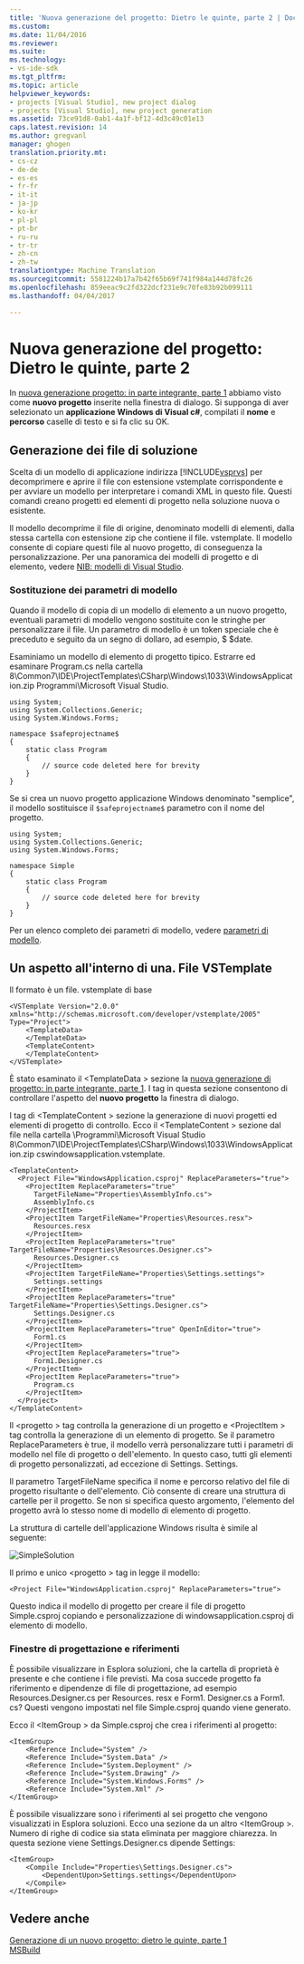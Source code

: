 ```yaml
---
title: 'Nuova generazione del progetto: Dietro le quinte, parte 2 | Documenti Microsoft'
ms.custom: 
ms.date: 11/04/2016
ms.reviewer: 
ms.suite: 
ms.technology:
- vs-ide-sdk
ms.tgt_pltfrm: 
ms.topic: article
helpviewer_keywords:
- projects [Visual Studio], new project dialog
- projects [Visual Studio], new project generation
ms.assetid: 73ce91d8-0ab1-4a1f-bf12-4d3c49c01e13
caps.latest.revision: 14
ms.author: gregvanl
manager: ghogen
translation.priority.mt:
- cs-cz
- de-de
- es-es
- fr-fr
- it-it
- ja-jp
- ko-kr
- pl-pl
- pt-br
- ru-ru
- tr-tr
- zh-cn
- zh-tw
translationtype: Machine Translation
ms.sourcegitcommit: 5581224b17a7b42f65b69f741f984a144d78fc26
ms.openlocfilehash: 859eeac9c2fd322dcf231e9c70fe83b92b099111
ms.lasthandoff: 04/04/2017

---
```

# <a name="new-project-generation-under-the-hood-part-two"></a>Nuova generazione del progetto: Dietro le quinte, parte 2
In [nuova generazione progetto: in parte integrante, parte 1](../../extensibility/internals/new-project-generation-under-the-hood-part-one.md) abbiamo visto come **nuovo progetto** inserite nella finestra di dialogo. Si supponga di aver selezionato un **applicazione Windows di Visual c#**, compilati il **nome** e **percorso** caselle di testo e si fa clic su OK.  
  
## <a name="generating-the-solution-files"></a>Generazione dei file di soluzione  
 Scelta di un modello di applicazione indirizza [!INCLUDE[vsprvs](../../code-quality/includes/vsprvs_md.md)] per decomprimere e aprire il file con estensione vstemplate corrispondente e per avviare un modello per interpretare i comandi XML in questo file. Questi comandi creano progetti ed elementi di progetto nella soluzione nuova o esistente.  
  
 Il modello decomprime il file di origine, denominato modelli di elementi, dalla stessa cartella con estensione zip che contiene il file. vstemplate. Il modello consente di copiare questi file al nuovo progetto, di conseguenza la personalizzazione. Per una panoramica dei modelli di progetto e di elemento, vedere [NIB: modelli di Visual Studio](http://msdn.microsoft.com/en-us/141fccaa-d68f-4155-822b-27f35dd94041).  
  
### <a name="template-parameter-replacement"></a>Sostituzione dei parametri di modello  
 Quando il modello di copia di un modello di elemento a un nuovo progetto, eventuali parametri di modello vengono sostituite con le stringhe per personalizzare il file. Un parametro di modello è un token speciale che è preceduto e seguito da un segno di dollaro, ad esempio, $ $date.  
  
 Esaminiamo un modello di elemento di progetto tipico. Estrarre ed esaminare Program.cs nella cartella 8\Common7\IDE\ProjectTemplates\CSharp\Windows\1033\WindowsApplication.zip Programmi\Microsoft Visual Studio.  
  
```  
using System;  
using System.Collections.Generic;  
using System.Windows.Forms;  
  
namespace $safeprojectname$  
{  
    static class Program  
    {  
        // source code deleted here for brevity  
    }  
}  
```  
  
 Se si crea un nuovo progetto applicazione Windows denominato "semplice", il modello sostituisce il `$safeprojectname$` parametro con il nome del progetto.  
  
```  
using System;  
using System.Collections.Generic;  
using System.Windows.Forms;  
  
namespace Simple  
{  
    static class Program  
    {  
        // source code deleted here for brevity  
    }  
}  
```  
  
 Per un elenco completo dei parametri di modello, vedere [parametri di modello](../../ide/template-parameters.md).  
  
## <a name="a-look-inside-a-vstemplate-file"></a>Un aspetto all'interno di una. File VSTemplate  
 Il formato è un file. vstemplate di base  
  
```  
<VSTemplate Version="2.0.0"     xmlns="http://schemas.microsoft.com/developer/vstemplate/2005"     Type="Project">  
    <TemplateData>  
    </TemplateData>  
    <TemplateContent>  
    </TemplateContent>  
</VSTemplate>  
```  
  
 È stato esaminato il \<TemplateData > sezione la [nuova generazione di progetto: in parte integrante, parte 1](../../extensibility/internals/new-project-generation-under-the-hood-part-one.md). I tag in questa sezione consentono di controllare l'aspetto del **nuovo progetto** la finestra di dialogo.  
  
 I tag di \<TemplateContent > sezione la generazione di nuovi progetti ed elementi di progetto di controllo. Ecco il \<TemplateContent > sezione dal file nella cartella \Programmi\Microsoft Visual Studio 8\Common7\IDE\ProjectTemplates\CSharp\Windows\1033\WindowsApplication.zip cswindowsapplication.vstemplate.  
  
```  
<TemplateContent>  
  <Project File="WindowsApplication.csproj" ReplaceParameters="true">  
    <ProjectItem ReplaceParameters="true"  
      TargetFileName="Properties\AssemblyInfo.cs">  
      AssemblyInfo.cs  
    </ProjectItem>  
    <ProjectItem TargetFileName="Properties\Resources.resx">  
      Resources.resx  
    </ProjectItem>  
    <ProjectItem ReplaceParameters="true"       TargetFileName="Properties\Resources.Designer.cs">  
      Resources.Designer.cs  
    </ProjectItem>  
    <ProjectItem TargetFileName="Properties\Settings.settings">  
      Settings.settings  
    </ProjectItem>  
    <ProjectItem ReplaceParameters="true"       TargetFileName="Properties\Settings.Designer.cs">  
      Settings.Designer.cs  
    </ProjectItem>  
    <ProjectItem ReplaceParameters="true" OpenInEditor="true">  
      Form1.cs  
    </ProjectItem>  
    <ProjectItem ReplaceParameters="true">  
      Form1.Designer.cs  
    </ProjectItem>  
    <ProjectItem ReplaceParameters="true">  
      Program.cs  
    </ProjectItem>  
  </Project>  
</TemplateContent>  
```  
  
 Il \<progetto > tag controlla la generazione di un progetto e \<ProjectItem > tag controlla la generazione di un elemento di progetto. Se il parametro ReplaceParameters è true, il modello verrà personalizzare tutti i parametri di modello nel file di progetto o dell'elemento. In questo caso, tutti gli elementi di progetto personalizzati, ad eccezione di Settings. Settings.  
  
 Il parametro TargetFileName specifica il nome e percorso relativo del file di progetto risultante o dell'elemento. Ciò consente di creare una struttura di cartelle per il progetto. Se non si specifica questo argomento, l'elemento del progetto avrà lo stesso nome di modello di elemento di progetto.  
  
 La struttura di cartelle dell'applicazione Windows risulta è simile al seguente:  
  
 ![SimpleSolution](~/extensibility/internals/media/simplesolution.png "SimpleSolution")  
  
 Il primo e unico \<progetto > tag in legge il modello:  
  
```  
<Project File="WindowsApplication.csproj" ReplaceParameters="true">  
```  
  
 Questo indica il modello di progetto per creare il file di progetto Simple.csproj copiando e personalizzazione di windowsapplication.csproj di elemento di modello.  
  
### <a name="designers-and-references"></a>Finestre di progettazione e riferimenti  
 È possibile visualizzare in Esplora soluzioni, che la cartella di proprietà è presente e che contiene i file previsti. Ma cosa succede progetto fa riferimento e dipendenze di file di progettazione, ad esempio Resources.Designer.cs per Resources. resx e Form1. Designer.cs a Form1. cs?  Questi vengono impostati nel file Simple.csproj quando viene generato.  
  
 Ecco il \<ItemGroup > da Simple.csproj che crea i riferimenti al progetto:  
  
```  
<ItemGroup>  
    <Reference Include="System" />  
    <Reference Include="System.Data" />  
    <Reference Include="System.Deployment" />  
    <Reference Include="System.Drawing" />  
    <Reference Include="System.Windows.Forms" />  
    <Reference Include="System.Xml" />  
</ItemGroup>  
```  
  
 È possibile visualizzare sono i riferimenti al sei progetto che vengono visualizzati in Esplora soluzioni. Ecco una sezione da un altro \<ItemGroup >. Numero di righe di codice sia stata eliminata per maggiore chiarezza. In questa sezione viene Settings.Designer.cs dipende Settings:  
  
```  
<ItemGroup>  
    <Compile Include="Properties\Settings.Designer.cs">  
        <DependentUpon>Settings.settings</DependentUpon>  
    </Compile>  
</ItemGroup>  
```  
  
## <a name="see-also"></a>Vedere anche  
 [Generazione di un nuovo progetto: dietro le quinte, parte 1](../../extensibility/internals/new-project-generation-under-the-hood-part-one.md)  
 [MSBuild](../../msbuild/msbuild.md)
